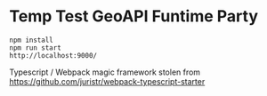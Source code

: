# Temp Test GeoAPI Funtime Party

```
npm install
npm run start
http://localhost:9000/
```


Typescript / Webpack magic framework stolen from https://github.com/juristr/webpack-typescript-starter

